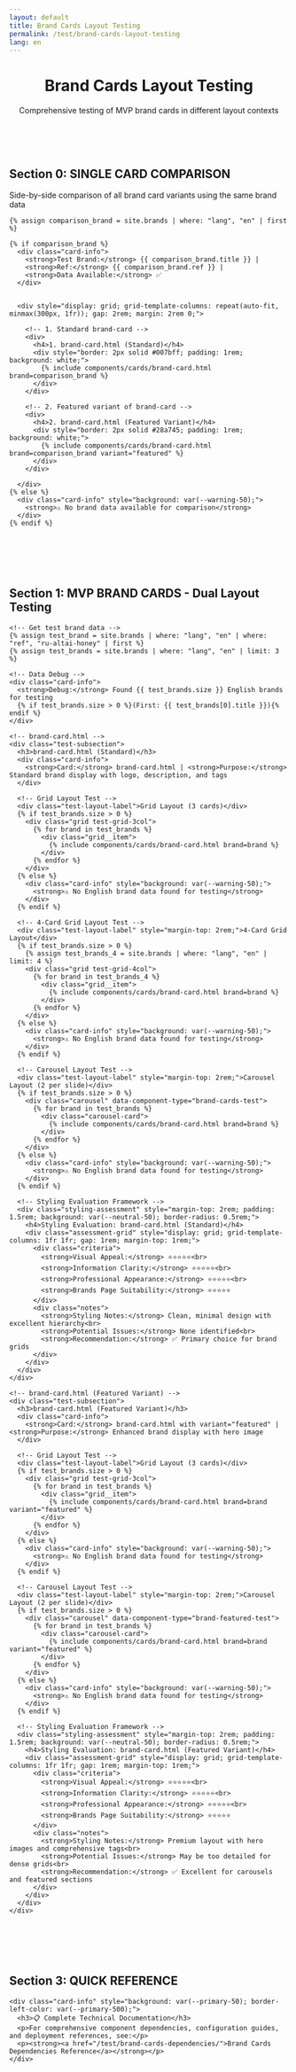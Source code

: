 ```yaml
---
layout: default
title: Brand Cards Layout Testing
permalink: /test/brand-cards-layout-testing
lang: en
---
```


<style>
  .test-section {
    padding: 2rem 0;
    border-bottom: 2px solid var(--neutral-200);
  }
  .test-header {
    text-align: center;
    margin-bottom: 2rem;
  }
  .test-subsection {
    margin: 3rem 0;
  }
  .test-layout-label {
    background: var(--primary-100);
    padding: 0.5rem 1rem;
    margin-bottom: 1rem;
    border-left: 4px solid var(--primary-500);
    font-weight: bold;
  }
  .card-info {
    background: var(--neutral-100);
    padding: 1rem;
    margin-bottom: 1rem;
    font-size: 0.875rem;
    border-radius: 0.5rem;
  }
  .performance-matrix {
    margin-top: 3rem;
    overflow-x: auto;
  }
  .performance-matrix table {
    width: 100%;
    border-collapse: collapse;
  }
  .performance-matrix th,
  .performance-matrix td {
    padding: 0.75rem;
    border: 1px solid var(--neutral-300);
    text-align: left;
  }
  .performance-matrix th {
    background: var(--neutral-100);
    font-weight: bold;
  }
  .status-good { color: #22c55e; }
  .status-warning { color: #f59e0b; }
  .status-poor { color: #ef4444; }
  
  /* Override grid for 3-column layout in tests */
  .test-grid-3col {
    display: grid !important;
    grid-template-columns: repeat(3, 1fr) !important;
    gap: var(--space-4) !important;
    max-width: 100%;
    overflow-x: auto;
  }
  
  .test-grid-3col .grid__item {
    min-width: 280px;
    max-width: 380px;
  }
  
  /* 4-card grid variant for brand testing */
  .test-grid-4col {
    display: grid !important;
    grid-template-columns: repeat(4, 1fr) !important;
    gap: var(--space-3) !important;
    max-width: 100%;
    overflow-x: auto;
  }
  
  .test-grid-4col .grid__item {
    min-width: 250px;
    max-width: 320px;
  }
  
  @media (max-width: 1200px) {
    .test-grid-4col {
      grid-template-columns: repeat(3, 1fr) !important;
    }
  }
  
  @media (max-width: 900px) {
    .test-grid-4col {
      grid-template-columns: repeat(2, 1fr) !important;
    }
  }
  
  @media (max-width: 640px) {
    .test-grid-4col {
      grid-template-columns: 1fr !important;
    }
  }
  
  @media (max-width: 1024px) {
    .test-grid-3col {
      grid-template-columns: repeat(2, 1fr) !important;
    }
  }
  
  @media (max-width: 640px) {
    .test-grid-3col {
      grid-template-columns: 1fr !important;
    }
  }
  
  /* Override carousel for 2-per-slide in tests */
  .carousel .carousel__item,
  .carousel .carousel-card {
    flex: 0 0 calc(50% - var(--space-3)) !important;
  }
  
  @media (max-width: 768px) {
    .carousel .carousel__item,
    .carousel .carousel-card {
      flex: 0 0 100% !important;
    }
  }
</style>

<div class="container">
  <div class="test-header">
    <h1>Brand Cards Layout Testing</h1>
    <p>Comprehensive testing of MVP brand cards in different layout contexts</p>
  </div>

  <!-- Section 0: Single Card Comparison -->
  <section class="test-section">
    <h2>Section 0: SINGLE CARD COMPARISON</h2>
    <p>Side-by-side comparison of all brand card variants using the same brand data</p>
    
    {% assign comparison_brand = site.brands | where: "lang", "en" | first %}
    
    {% if comparison_brand %}
      <div class="card-info">
        <strong>Test Brand:</strong> {{ comparison_brand.title }} | 
        <strong>Ref:</strong> {{ comparison_brand.ref }} |
        <strong>Data Available:</strong> ✅
      </div>
      
      
      <div style="display: grid; grid-template-columns: repeat(auto-fit, minmax(300px, 1fr)); gap: 2rem; margin: 2rem 0;">
        
        <!-- 1. Standard brand-card -->
        <div>
          <h4>1. brand-card.html (Standard)</h4>
          <div style="border: 2px solid #007bff; padding: 1rem; background: white;">
            {% include components/cards/brand-card.html brand=comparison_brand %}
          </div>
        </div>
        
        <!-- 2. Featured variant of brand-card -->
        <div>
          <h4>2. brand-card.html (Featured Variant)</h4>
          <div style="border: 2px solid #28a745; padding: 1rem; background: white;">
            {% include components/cards/brand-card.html brand=comparison_brand variant="featured" %}
          </div>
        </div>
        
      </div>
    {% else %}
      <div class="card-info" style="background: var(--warning-50);">
        <strong>⚠️ No brand data available for comparison</strong>
      </div>
    {% endif %}
  </section>

  <!-- Section 1: MVP Brand Cards Testing -->
  <section class="test-section">
    <h2>Section 1: MVP BRAND CARDS - Dual Layout Testing</h2>
    
    <!-- Get test brand data -->
    {% assign test_brand = site.brands | where: "lang", "en" | where: "ref", "ru-altai-honey" | first %}
    {% assign test_brands = site.brands | where: "lang", "en" | limit: 3 %}
    
    <!-- Data Debug -->
    <div class="card-info">
      <strong>Debug:</strong> Found {{ test_brands.size }} English brands for testing
      {% if test_brands.size > 0 %}(First: {{ test_brands[0].title }}){% endif %}
    </div>
    
    <!-- brand-card.html -->
    <div class="test-subsection">
      <h3>brand-card.html (Standard)</h3>
      <div class="card-info">
        <strong>Card:</strong> brand-card.html | <strong>Purpose:</strong> Standard brand display with logo, description, and tags
      </div>
      
      <!-- Grid Layout Test -->
      <div class="test-layout-label">Grid Layout (3 cards)</div>
      {% if test_brands.size > 0 %}
        <div class="grid test-grid-3col">
          {% for brand in test_brands %}
            <div class="grid__item">
              {% include components/cards/brand-card.html brand=brand %}
            </div>
          {% endfor %}
        </div>
      {% else %}
        <div class="card-info" style="background: var(--warning-50);">
          <strong>⚠️ No English brand data found for testing</strong>
        </div>
      {% endif %}
      
      <!-- 4-Card Grid Layout Test -->
      <div class="test-layout-label" style="margin-top: 2rem;">4-Card Grid Layout</div>
      {% if test_brands.size > 0 %}
        {% assign test_brands_4 = site.brands | where: "lang", "en" | limit: 4 %}
        <div class="grid test-grid-4col">
          {% for brand in test_brands_4 %}
            <div class="grid__item">
              {% include components/cards/brand-card.html brand=brand %}
            </div>
          {% endfor %}
        </div>
      {% else %}
        <div class="card-info" style="background: var(--warning-50);">
          <strong>⚠️ No English brand data found for testing</strong>
        </div>
      {% endif %}
      
      <!-- Carousel Layout Test -->
      <div class="test-layout-label" style="margin-top: 2rem;">Carousel Layout (2 per slide)</div>
      {% if test_brands.size > 0 %}
        <div class="carousel" data-component-type="brand-cards-test">
          {% for brand in test_brands %}
            <div class="carousel-card">
              {% include components/cards/brand-card.html brand=brand %}
            </div>
          {% endfor %}
        </div>
      {% else %}
        <div class="card-info" style="background: var(--warning-50);">
          <strong>⚠️ No English brand data found for testing</strong>
        </div>
      {% endif %}
      
      <!-- Styling Evaluation Framework -->
      <div class="styling-assessment" style="margin-top: 2rem; padding: 1.5rem; background: var(--neutral-50); border-radius: 0.5rem;">
        <h4>Styling Evaluation: brand-card.html (Standard)</h4>
        <div class="assessment-grid" style="display: grid; grid-template-columns: 1fr 1fr; gap: 1rem; margin-top: 1rem;">
          <div class="criteria">
            <strong>Visual Appeal:</strong> ⭐⭐⭐⭐⭐<br>
            <strong>Information Clarity:</strong> ⭐⭐⭐⭐⭐<br>
            <strong>Professional Appearance:</strong> ⭐⭐⭐⭐⭐<br>
            <strong>Brands Page Suitability:</strong> ⭐⭐⭐⭐⭐
          </div>
          <div class="notes">
            <strong>Styling Notes:</strong> Clean, minimal design with excellent hierarchy<br>
            <strong>Potential Issues:</strong> None identified<br>
            <strong>Recommendation:</strong> ✅ Primary choice for brand grids
          </div>
        </div>
      </div>
    </div>
    
    <!-- brand-card.html (Featured Variant) -->
    <div class="test-subsection">
      <h3>brand-card.html (Featured Variant)</h3>
      <div class="card-info">
        <strong>Card:</strong> brand-card.html with variant="featured" | <strong>Purpose:</strong> Enhanced brand display with hero image
      </div>
      
      <!-- Grid Layout Test -->
      <div class="test-layout-label">Grid Layout (3 cards)</div>
      {% if test_brands.size > 0 %}
        <div class="grid test-grid-3col">
          {% for brand in test_brands %}
            <div class="grid__item">
              {% include components/cards/brand-card.html brand=brand variant="featured" %}
            </div>
          {% endfor %}
        </div>
      {% else %}
        <div class="card-info" style="background: var(--warning-50);">
          <strong>⚠️ No English brand data found for testing</strong>
        </div>
      {% endif %}
      
      <!-- Carousel Layout Test -->
      <div class="test-layout-label" style="margin-top: 2rem;">Carousel Layout (2 per slide)</div>
      {% if test_brands.size > 0 %}
        <div class="carousel" data-component-type="brand-featured-test">
          {% for brand in test_brands %}
            <div class="carousel-card">
              {% include components/cards/brand-card.html brand=brand variant="featured" %}
            </div>
          {% endfor %}
        </div>
      {% else %}
        <div class="card-info" style="background: var(--warning-50);">
          <strong>⚠️ No English brand data found for testing</strong>
        </div>
      {% endif %}
      
      <!-- Styling Evaluation Framework -->
      <div class="styling-assessment" style="margin-top: 2rem; padding: 1.5rem; background: var(--neutral-50); border-radius: 0.5rem;">
        <h4>Styling Evaluation: brand-card.html (Featured Variant)</h4>
        <div class="assessment-grid" style="display: grid; grid-template-columns: 1fr 1fr; gap: 1rem; margin-top: 1rem;">
          <div class="criteria">
            <strong>Visual Appeal:</strong> ⭐⭐⭐⭐⭐<br>
            <strong>Information Clarity:</strong> ⭐⭐⭐⭐⭐<br>
            <strong>Professional Appearance:</strong> ⭐⭐⭐⭐⭐<br>
            <strong>Brands Page Suitability:</strong> ⭐⭐⭐⭐⭐
          </div>
          <div class="notes">
            <strong>Styling Notes:</strong> Premium layout with hero images and comprehensive tags<br>
            <strong>Potential Issues:</strong> May be too detailed for dense grids<br>
            <strong>Recommendation:</strong> ✅ Excellent for carousels and featured sections
          </div>
        </div>
      </div>
    </div>
    
  </section>


  <!-- Section 3: Quick Reference -->
  <section class="test-section">
    <h2>Section 3: QUICK REFERENCE</h2>
    
    <div class="card-info" style="background: var(--primary-50); border-left-color: var(--primary-500);">
      <h3>📋 Complete Technical Documentation</h3>
      <p>For comprehensive component dependencies, configuration guides, and deployment references, see:</p>
      <p><strong><a href="/test/brand-cards-dependencies/">Brand Cards Dependencies Reference</a></strong></p>
    </div>
    
  </section>

</div>